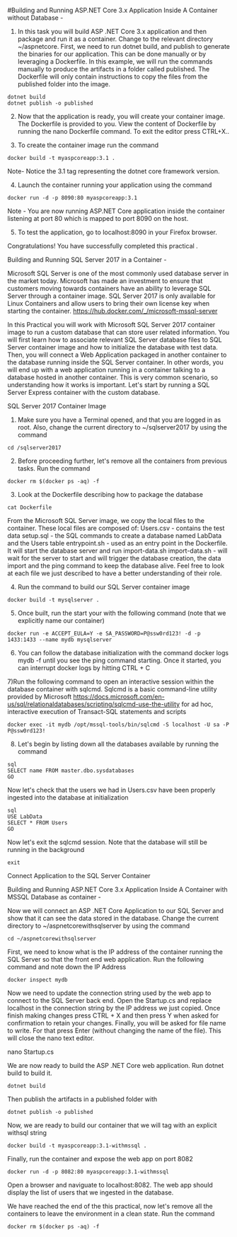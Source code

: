 #Building and Running ASP.NET Core 3.x Application Inside A Container without Database -

1) In this task you will build ASP .NET Core 3.x application and then package and run it as a container. Change to the relevant directory ~/aspnetcore. First, we need to run dotnet build, and publish to generate the binaries for our application. This can be done manually or by leveraging a Dockerfile. In this example, we will run the commands manually to produce the artifacts in a folder called published. The Dockerfile will only contain instructions to copy the files from the published folder into the image.
```
dotnet build
dotnet publish -o published
```
2) Now that the application is ready, you will create your container image. The Dockerfile is provided to you. View the content of Dockerfile by running the nano Dockerfile command. To exit the editor press CTRL+X..

3) To create the container image run the command
```
docker build -t myaspcoreapp:3.1 .
```
Note- Notice the 3.1 tag representing the dotnet core framework version.

4) Launch the container running your application using the command
```
docker run -d -p 8090:80 myaspcoreapp:3.1
```
Note - You are now running ASP.NET Core application inside the container listening at port 80 which is mapped to port 8090 on the host.

5) To test the application, go to localhost:8090 in your Firefox browser.

Congratulations! 
You have successfully completed this practical .

Building and Running SQL Server 2017 in a Container - 

Microsoft SQL Server is one of the most commonly used database server in the market today. Microsoft has made an investment to ensure that customers moving towards containers have an ability to leverage SQL Server through a container image.
SQL Server 2017 is only available for Linux Containers and allow users to bring their own license key when starting the container.
https://hub.docker.com/_/microsoft-mssql-server


In this Practical you will work with Microsoft SQL Server 2017 container image to run a custom database that can store user related information. You will first learn how to associate relevant SQL Server database files to SQL Server container image and how to initialize the database with test data. Then, you will connect a Web Application packaged in another container to the database running inside the SQL Server container. In other words, you will end up with a web application running in a container talking to a database hosted in another container. This is very common scenario, so understanding how it works is important. Let's start by running a SQL Server Express container with the custom database.

SQL Server 2017 Container Image

1) Make sure you have a Terminal opened, and that you are logged in as root. Also, change the current directory to ~/sqlserver2017 by using the command
```
cd /sqlserver2017
```
2) Before proceeding further, let's remove all the containers from previous tasks. Run the command
```
docker rm $(docker ps -aq) -f
```
3) Look at the Dockerfile describing how to package the database
```
cat Dockerfile
```
From the Microsoft SQL Server image, we copy the local files to the container. These local files are composed of:
Users.csv - contains the test data
setup.sql - the SQL commands to create a database named LabData and the Users table
entrypoint.sh - used as an entry point in the Dockerfile. It will start the database server and run import-data.sh
import-data.sh - will wait for the server to start and will trigger the database creation, the data import and the ping command to keep the database alive. Feel free to look at each file we just described to have a better understanding of their role.

4) Run the command to build our SQL Server container image
```
docker build -t mysqlserver .
```
5) Once built, run the start your with the following command (note that we explicitly name our container)
```
docker run -e ACCEPT_EULA=Y -e SA_PASSWORD=P@ssw0rd123! -d -p 1433:1433 --name mydb mysqlserver
```

6) You can follow the database initialization with the command docker logs mydb -f until you see the ping command starting. Once it started, you can interrupt docker logs by hitting CTRL + C

7)Run the following command to open an interactive session within the database container with sqlcmd. Sqlcmd is a basic command-line utility provided by Microsoft https://docs.microsoft.com/en-us/sql/relationaldatabases/scripting/sqlcmd-use-the-utility for ad hoc, interactive execution of Transact-SQL statements and scripts
```
docker exec -it mydb /opt/mssql-tools/bin/sqlcmd -S localhost -U sa -P P@ssw0rd123! 
```
8) Let's begin by listing down all the databases available by running the command

```
sql
SELECT name FROM master.dbo.sysdatabases   
GO
```

Now let's check that the users we had in Users.csv have been properly ingested into the database at initialization

```
sql
USE LabData  
SELECT * FROM Users  
GO
```

Now let's exit the sqlcmd session. Note that the database will still be running in the background
```
exit
```

Connect Application to the SQL Server Container

Building and Running ASP.NET Core 3.x Application Inside A Container with MSSQL Database as container -

Now we will connect an ASP .NET Core Application to our SQL Server and show that it can see the data stored in the database. Change the current directory to ~/aspnetcorewithsqlserver by using the command

```
cd ~/aspnetcorewithsqlserver
```

First, we need to know what is the IP address of the container running the SQL Server so that the front end web application. Run the following command and note down the IP Address

```
docker inspect mydb
```

Now we need to update the connection string used by the web app to connect to the SQL Server back end. Open the Startup.cs and replace localhost in the connection string by the IP address we just copied. Once finish making changes press CTRL + X and then press Y when asked for confirmation to retain your changes. Finally, you will be asked for file name to write. For that press Enter (without changing the name of the file). This will close the nano text editor.

nano Startup.cs

We are now ready to build the ASP .NET Core web application. Run dotnet build to build it.
```
dotnet build
```

Then publish the artifacts in a published folder with
```
dotnet publish -o published
```

Now, we are ready to build our container that we will tag with an explicit withsql string
```
docker build -t myaspcoreapp:3.1-withmssql .
```
Finally, run the container and expose the web app on port 8082
```
docker run -d -p 8082:80 myaspcoreapp:3.1-withmssql
```

Open a browser and naviguate to localhost:8082. The web app should display the list of users that we ingested in the database.

We have reached the end of the this practical, now let's remove all the containers to leave the environment in a clean state. Run the command
```
docker rm $(docker ps -aq) -f
```
